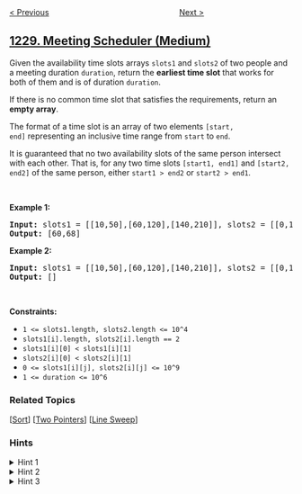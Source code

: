 <!--|This file generated by command(leetcode description); DO NOT EDIT.    |-->
<!--+----------------------------------------------------------------------+-->
<!--|@author    openset <openset.wang@gmail.com>                           |-->
<!--|@link      https://github.com/openset                                 |-->
<!--|@home      https://github.com/openset/leetcode                        |-->
<!--+----------------------------------------------------------------------+-->

[< Previous](../missing-number-in-arithmetic-progression "Missing Number In Arithmetic Progression")
　　　　　　　　　　　　　　　　
[Next >](../toss-strange-coins "Toss Strange Coins")

## [1229. Meeting Scheduler (Medium)](https://leetcode.com/problems/meeting-scheduler "安排会议日程")

<p>Given the availability time slots arrays&nbsp;<code>slots1</code> and <code>slots2</code>&nbsp;of two people and a meeting duration <code>duration</code>, return the <strong>earliest time slot</strong> that works for both of them and is of duration <code>duration</code>.</p>

<p>If there is no common time slot that satisfies the requirements, return an <strong>empty array</strong>.</p>

<p>The format of a time slot is an array of two elements&nbsp;<code>[start, end]</code>&nbsp;representing an inclusive time range from <code>start</code>&nbsp;to <code>end</code>.&nbsp;&nbsp;</p>

<p>It is guaranteed that no two availability slots of the same person intersect with each other. That is, for any two time slots&nbsp;<code>[start1, end1]</code>&nbsp;and&nbsp;<code>[start2, end2]</code>&nbsp;of the same person, either&nbsp;<code>start1 &gt; end2</code>&nbsp;or&nbsp;<code>start2 &gt; end1</code>.</p>

<p>&nbsp;</p>
<p><strong>Example 1:</strong></p>

<pre>
<strong>Input:</strong> slots1 = [[10,50],[60,120],[140,210]], slots2 = [[0,15],[60,70]], duration = 8
<strong>Output:</strong> [60,68]
</pre>

<p><strong>Example 2:</strong></p>

<pre>
<strong>Input:</strong> slots1 = [[10,50],[60,120],[140,210]], slots2 = [[0,15],[60,70]], duration = 12
<strong>Output:</strong> []
</pre>

<p>&nbsp;</p>
<p><strong>Constraints:</strong></p>

<ul>
	<li><code>1 &lt;= slots1.length, slots2.length &lt;= 10^4</code></li>
	<li><code>slots1[i].length, slots2[i].length == 2</code></li>
	<li><code>slots1[i][0] &lt; slots1[i][1]</code></li>
	<li><code>slots2[i][0] &lt; slots2[i][1]</code></li>
	<li><code>0 &lt;= slots1[i][j], slots2[i][j] &lt;= 10^9</code></li>
	<li><code>1 &lt;= duration &lt;= 10^6&nbsp;</code></li>
</ul>

### Related Topics
  [[Sort](../../tag/sort/README.md)]
  [[Two Pointers](../../tag/two-pointers/README.md)]
  [[Line Sweep](../../tag/line-sweep/README.md)]

### Hints
<details>
<summary>Hint 1</summary>
Assume that in the solution, the selected slot from slotsA is bigger than the respectively selected slot from slotsB.
</details>

<details>
<summary>Hint 2</summary>
Use two pointers in order to try all the possible intersections, and check the length.
</details>

<details>
<summary>Hint 3</summary>
Do the same in step N° 1 but now assume that the selected slot from slotsB is bigger, return the minimum of the two options.
</details>
